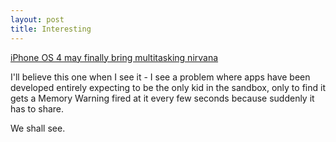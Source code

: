 ```yaml
---
layout: post
title: Interesting
---
```


[iPhone OS 4 may finally bring multitasking nirvana](http://arstechnica.com/apple/news/2010/03/iphone-os-40-may-finally-bring-multitasking-nirvana.ars)

I'll believe this one when I see it - I see a problem where apps have been developed entirely expecting to be the only kid in the sandbox, only to find it gets a Memory Warning fired at it every few seconds because suddenly it has to share.

We shall see.